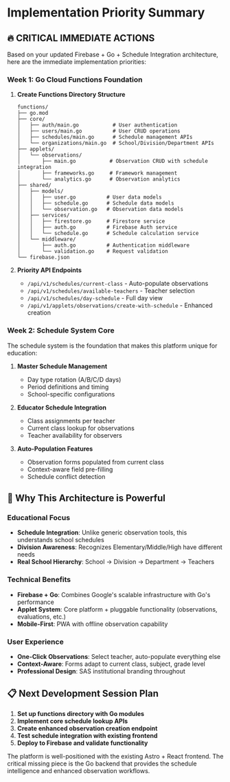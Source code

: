 # Implementation Priority Summary

## 🔥 CRITICAL IMMEDIATE ACTIONS

Based on your updated Firebase + Go + Schedule Integration architecture, here are the immediate implementation priorities:

### **Week 1: Go Cloud Functions Foundation**

1. **Create Functions Directory Structure**
   ```
   functions/
   ├── go.mod
   ├── core/
   │   ├── auth/main.go           # User authentication
   │   ├── users/main.go          # User CRUD operations
   │   ├── schedules/main.go      # Schedule management APIs
   │   └── organizations/main.go  # School/Division/Department APIs
   ├── applets/
   │   └── observations/
   │       ├── main.go           # Observation CRUD with schedule integration
   │       ├── frameworks.go     # Framework management
   │       └── analytics.go      # Observation analytics
   ├── shared/
   │   ├── models/
   │   │   ├── user.go          # User data models
   │   │   ├── schedule.go      # Schedule data models
   │   │   └── observation.go   # Observation data models
   │   ├── services/
   │   │   ├── firestore.go     # Firestore service
   │   │   ├── auth.go          # Firebase Auth service
   │   │   └── schedule.go      # Schedule calculation service
   │   └── middleware/
   │       ├── auth.go          # Authentication middleware
   │       └── validation.go    # Request validation
   └── firebase.json
   ```

2. **Priority API Endpoints**
   - `/api/v1/schedules/current-class` - Auto-populate observations
   - `/api/v1/schedules/available-teachers` - Teacher selection
   - `/api/v1/schedules/day-schedule` - Full day view
   - `/api/v1/applets/observations/create-with-schedule` - Enhanced creation

### **Week 2: Schedule System Core**

The schedule system is the foundation that makes this platform unique for education:

1. **Master Schedule Management**
   - Day type rotation (A/B/C/D days)
   - Period definitions and timing
   - School-specific configurations

2. **Educator Schedule Integration**
   - Class assignments per teacher
   - Current class lookup for observations
   - Teacher availability for observers

3. **Auto-Population Features**
   - Observation forms populated from current class
   - Context-aware field pre-filling
   - Schedule conflict detection

## 🎯 Why This Architecture is Powerful

### **Educational Focus**
- **Schedule Integration**: Unlike generic observation tools, this understands school schedules
- **Division Awareness**: Recognizes Elementary/Middle/High have different needs
- **Real School Hierarchy**: School → Division → Department → Teachers

### **Technical Benefits**
- **Firebase + Go**: Combines Google's scalable infrastructure with Go's performance
- **Applet System**: Core platform + pluggable functionality (observations, evaluations, etc.)
- **Mobile-First**: PWA with offline observation capability

### **User Experience**
- **One-Click Observations**: Select teacher, auto-populate everything else
- **Context-Aware**: Forms adapt to current class, subject, grade level
- **Professional Design**: SAS institutional branding throughout

## 📋 Next Development Session Plan

1. **Set up functions directory with Go modules**
2. **Implement core schedule lookup APIs**
3. **Create enhanced observation creation endpoint**
4. **Test schedule integration with existing frontend**
5. **Deploy to Firebase and validate functionality**

The platform is well-positioned with the existing Astro + React frontend. The critical missing piece is the Go backend that provides the schedule intelligence and enhanced observation workflows.
